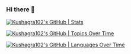 ### Hi there 👋

[![Kushagra102's GitHub | Stats](https://stats.quine.sh/Kushagra102/github?theme=dark)](https://quine.sh?utm_source=widgets&utm_campaign=Kushagra102)

[![Kushagra102's GitHub | Topics Over Time](https://stats.quine.sh/Kushagra102/topics-over-time?theme=dark)](https://quine.sh?utm_source=widgets&utm_campaign=Kushagra102)

[![Kushagra102's GitHub | Languages Over Time](https://stats.quine.sh/Kushagra102/languages-over-time?theme=dark)](https://quine.sh?utm_source=widgets&utm_campaign=Kushagra102)
<!--
**Kushagra102/Kushagra102** is a ✨ _special_ ✨ repository because its `README.md` (this file) appears on your GitHub profile.

Here are some ideas to get you started:

- 🔭 I’m currently working on ...
- 🌱 I’m currently learning ...
- 👯 I’m looking to collaborate on ...
- 🤔 I’m looking for help with ...
- 💬 Ask me about ...
- 📫 How to reach me: ...
- 😄 Pronouns: ...
- ⚡ Fun fact: ...
-->
